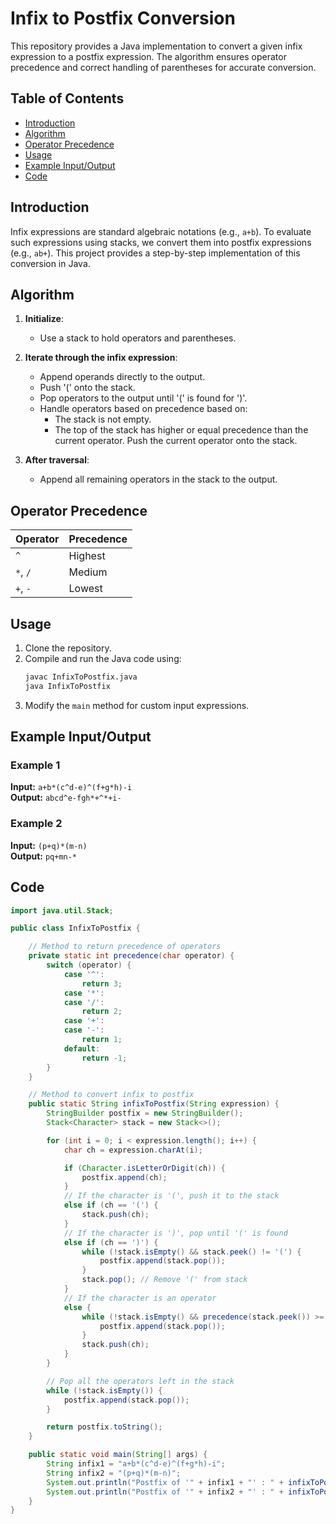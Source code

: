 # Infix to Postfix Conversion

This repository provides a Java implementation to convert a given infix expression to a postfix expression. The algorithm ensures operator precedence and correct handling of parentheses for accurate conversion.

## Table of Contents

- [Introduction](#introduction)
- [Algorithm](#algorithm)
- [Operator Precedence](#operator-precedence)
- [Usage](#usage)
- [Example Input/Output](#example-inputoutput)
- [Code](#code)

## Introduction

Infix expressions are standard algebraic notations (e.g., `a+b`). To evaluate such expressions using stacks, we convert them into postfix expressions (e.g., `ab+`). This project provides a step-by-step implementation of this conversion in Java.

## Algorithm

1. **Initialize**:
   - Use a stack to hold operators and parentheses.

2. **Iterate through the infix expression**:
   - Append operands directly to the output.
   - Push '(' onto the stack.
   - Pop operators to the output until '(' is found for ')'.
   - Handle operators based on precedence based on:
     - The stack is not empty.
     - The top of the stack has higher or equal precedence than the current operator. Push the current operator onto the stack.

3. **After traversal**:
   - Append all remaining operators in the stack to the output.

## Operator Precedence

| Operator | Precedence |
|----------|------------|
| `^`      | Highest    |
| `*`, `/` | Medium     |
| `+`, `-` | Lowest     |

## Usage

1. Clone the repository.
2. Compile and run the Java code using:
   ```bash
   javac InfixToPostfix.java
   java InfixToPostfix
   ```
3. Modify the `main` method for custom input expressions.

## Example Input/Output

### Example 1
**Input:** `a+b*(c^d-e)^(f+g*h)-i`  
**Output:** `abcd^e-fgh*+^*+i-`

### Example 2
**Input:** `(p+q)*(m-n)`  
**Output:** `pq+mn-*`

## Code

```java
import java.util.Stack;

public class InfixToPostfix {

    // Method to return precedence of operators
    private static int precedence(char operator) {
        switch (operator) {
            case '^':
                return 3;
            case '*':
            case '/':
                return 2;
            case '+':
            case '-':
                return 1;
            default:
                return -1;
        }
    }

    // Method to convert infix to postfix
    public static String infixToPostfix(String expression) {
        StringBuilder postfix = new StringBuilder();
        Stack<Character> stack = new Stack<>();

        for (int i = 0; i < expression.length(); i++) {
            char ch = expression.charAt(i);

            if (Character.isLetterOrDigit(ch)) {
                postfix.append(ch);
            }
            // If the character is '(', push it to the stack
            else if (ch == '(') {
                stack.push(ch);
            }
            // If the character is ')', pop until '(' is found
            else if (ch == ')') {
                while (!stack.isEmpty() && stack.peek() != '(') {
                    postfix.append(stack.pop());
                }
                stack.pop(); // Remove '(' from stack
            }
            // If the character is an operator
            else {
                while (!stack.isEmpty() && precedence(stack.peek()) >= precedence(ch)) {
                    postfix.append(stack.pop());
                }
                stack.push(ch);
            }
        }

        // Pop all the operators left in the stack
        while (!stack.isEmpty()) {
            postfix.append(stack.pop());
        }

        return postfix.toString();
    }

    public static void main(String[] args) {
        String infix1 = "a+b*(c^d-e)^(f+g*h)-i";
        String infix2 = "(p+q)*(m-n)";
        System.out.println("Postfix of '" + infix1 + "' : " + infixToPostfix(infix1));
        System.out.println("Postfix of '" + infix2 + "' : " + infixToPostfix(infix2));
    }
}
```
